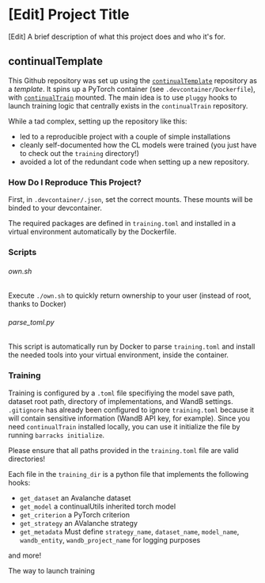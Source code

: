 
# [Edit] Project Title

[Edit] A brief description of what this project does and who it's for.

## continualTemplate

This Github repository was set up using the [`continualTemplate`](https://github.com/niniack/continualTemplate) repository as a *template*. It spins up a PyTorch container (see `.devcontainer/Dockerfile`), with [`continualTrain`](https://github.com/niniack/continualTrain) mounted. The main idea is to use `pluggy` hooks to launch training logic that centrally exists in the `continualTrain` repository.

While a tad complex, setting up the repository like this:
* led to a reproducible project with a couple of simple installations
* cleanly self-documented how the CL models were trained (you just have to check out the `training` directory!)
* avoided a lot of the redundant code when setting up a new repository.

### How Do I Reproduce This Project?

First, in `.devcontainer/.json`, set the correct mounts. These mounts will be binded to your devcontainer.

The required packages are defined in `training.toml` and installed in a virtual environment automatically by the Dockerfile.

### Scripts

###### own.sh
Execute `./own.sh` to quickly return ownership to your user (instead of root, thanks to Docker)

###### parse_toml.py
This script is automatically run by Docker to parse `training.toml` and install the needed tools into your virtual environment, inside the container.

### Training

Training is configured by a `.toml` file specifiying the model save path, dataset root path, directory of implementations, and WandB settings. `.gitignore` has already been configured to ignore `training.toml` because it will contain sensitive information (WandB API key, for example). Since you need `continualTrain` installed locally, you can use it initialize the file by running `barracks initialize`.

Please ensure that all paths provided in the `training.toml` file are valid directories!

Each file in the `training_dir` is a python file that implements the following hooks: 

* `get_dataset`     an Avalanche dataset
* `get_model`       a continualUtils inherited torch model
* `get_criterion`   a PyTorch criterion
* `get_strategy`    an AValanche strategy
* `get_metadata`    Must define `strategy_name`, `dataset_name`, `model_name`, `wandb_entity`,  `wandb_project_name` for logging purposes

and more!

The way to launch training